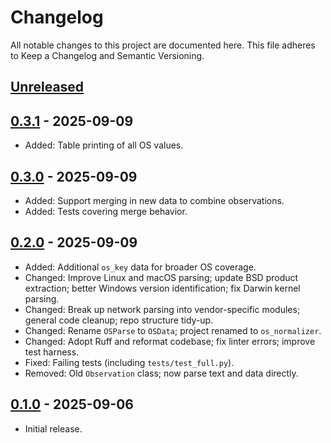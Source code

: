 # Changelog

All notable changes to this project are documented here.
This file adheres to Keep a Changelog and Semantic Versioning.

## [Unreleased]

## [0.3.1] - 2025-09-09
- Added: Table printing of all OS values.

## [0.3.0] - 2025-09-09
- Added: Support merging in new data to combine observations.
- Added: Tests covering merge behavior.

## [0.2.0] - 2025-09-09
- Added: Additional `os_key` data for broader OS coverage.
- Changed: Improve Linux and macOS parsing; update BSD product extraction; better Windows version identification; fix Darwin kernel parsing.
- Changed: Break up network parsing into vendor-specific modules; general code cleanup; repo structure tidy-up.
- Changed: Rename `OSParse` to `OSData`; project renamed to `os_normalizer`.
- Changed: Adopt Ruff and reformat codebase; fix linter errors; improve test harness.
- Fixed: Failing tests (including `tests/test_full.py`).
- Removed: Old `Observation` class; now parse text and data directly.

## [0.1.0] - 2025-09-06
- Initial release.

[Unreleased]: https://github.com/johnscillieri/os-normalizer/compare/v0.3.1...HEAD
[0.3.1]: https://github.com/johnscillieri/os-normalizer/compare/v0.3.0...v0.3.1
[0.3.0]: https://github.com/johnscillieri/os-normalizer/compare/v0.2.0...v0.3.0
[0.2.0]: https://github.com/johnscillieri/os-normalizer/compare/v0.1.0...v0.2.0
[0.1.0]: https://github.com/johnscillieri/os-normalizer/releases/tag/v0.1.0

